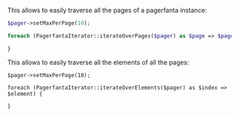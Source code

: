 This allows to easily traverse all the pages of a pagerfanta instance:

```php
$pager->setMaxPerPage(10);

foreach (PagerfantaIterator::iterateOverPages($pager) as $page => $pageResults) {

}
```

This allows to easily traverse all the elements of all the pages:

```
$pager->setMaxPerPage(10);

foreach (PagerfantaIterator::iterateOverElements($pager) as $index => $element) {

}
```
